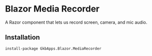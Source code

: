 # Blazor Media Recorder

A Razor component that lets us record screen, camera, and mic audio.

## Installation

```
install-package GkbApps.Blazor.MediaRecorder
```
